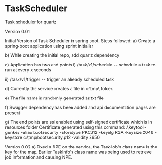 # TaskScheduler
 Task scheduler for quartz

Version 0.01 

Initial Version of Task Scheduler in spring boot. Steps followed:
a) Create a spring-boot application using sprint initializr

b) While creating the initial repo, add quartz dependency

c) Application has two end points
   i) /task/v1/schedule -- schedule a task to run at every x seconds 

   ii) /task/v1/trigger  -- trigger an already scheduled task

d) Currently the service creates a file in c:\tmp\ folder. 

e) The file name is randomly generated as txt file

f) Swagger dependency has been added and api documentation pages are present

g) The end points are ssl enabled using self-signed certificate which is in resources folder
   Certificate generated using this command:
.\keytool -genkey -alias bootsecurity -storetype PKCS12 -keyalg RSA -keysize 2048 -keystore c:\tmp\bootsecurity.p12 -validity 3650

Version 0.02
a) Fixed a NPE on the service, the TaskJob's class name is the key for the map. 
Earlier TaskInfo's class name was being used to retrieve job information and causing NPE.
